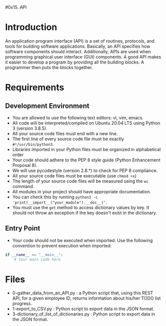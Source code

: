 #0x15. API


# Introduction

An application program interface (API) is a set of routines, protocols, and tools for building software applications. Basically, an API specifies how software components should interact. Additionally, APIs are used when programming graphical user interface (GUI) components. A good API makes it easier to develop a program by providing all the building blocks. A programmer then puts the blocks together.

# Requirements

## Development Environment

- You are allowed to use the following text editors: vi, vim, emacs.
- All code will be interpreted/compiled on Ubuntu 20.04 LTS using Python 3 (version 3.8.5).
- All your source code files must end with a new line.
- The first line of every source code file must be exactly `#!/usr/bin/python3`.
- Libraries imported in your Python files must be organized in alphabetical order
- Your code should adhere to the PEP 8 style guide (Python Enhancement Proposal 8).
- We will use pycodestyle (version 2.8.*) to check for PEP 8 compliance.
- All your source code files must be executable (use `chmod +x`)
- The length of your source code files will be measured using the `wc` command.
- All modules in your project should have appropriate documentation.
- You can check this by running `python3 -c 'print(__import__("your_module").__doc__)'`.
- You must use the `get` method to access dictionary values by key. It should not throw an exception if the key doesn't exist in the dictionary.

## Entry Point

- Your code should not be executed when imported. Use the following convention to prevent execution when imported:

```python
if __name__ == "__main__":
    # Your main code here
```

# Files

- 0-gather_data_from_an_API.py : a Python script that, using this REST API, for a given employee ID, returns information about his/her TODO list progress.
- 1-export_to_CSV.py : Python script to export data in the JSON format.
- 3-dictionary_of_list_of_dictionaries.py : Python script to export data in the JSON format.
